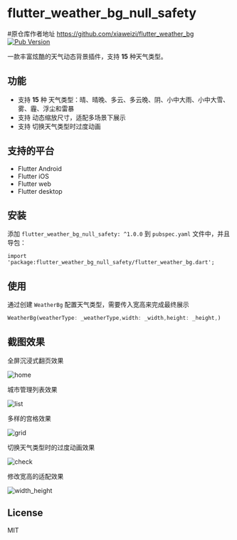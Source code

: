 # flutter_weather_bg_null_safety
#原仓库作者地址 https://github.com/xiaweizi/flutter_weather_bg
[![Pub Version](https://img.shields.io/pub/v/flutter_weather_bg?style=plastic)](https://pub.flutter-io.cn/packages/flutter_weather_bg)

一款丰富炫酷的天气动态背景插件，支持 **15** 种天气类型。


## 功能

- 支持 **15** 种 天气类型：晴、晴晚、多云、多云晚、阴、小中大雨、小中大雪、雾、霾、浮尘和雷暴
- 支持 动态缩放尺寸，适配多场景下展示
- 支持 切换天气类型时过度动画

## 支持的平台

- Flutter Android
- Flutter iOS
- Flutter web
- Flutter desktop

## 安装

添加 `flutter_weather_bg_null_safety: ^1.0.0` 到 `pubspec.yaml` 文件中，并且导包：

```dar
import 'package:flutter_weather_bg_null_safety/flutter_weather_bg.dart';
```

## 使用

通过创建 `WeatherBg` 配置天气类型，需要传入宽高来完成最终展示

```dart
WeatherBg(weatherType: _weatherType,width: _width,height: _height,)
```

## 截图效果

全屏沉浸式翻页效果

![home](https://p6-juejin.byteimg.com/tos-cn-i-k3u1fbpfcp/92cbc9dbbd19419793ffec0e9f04457b~tplv-k3u1fbpfcp-zoom-1.image)


城市管理列表效果

![list](https://p1-juejin.byteimg.com/tos-cn-i-k3u1fbpfcp/e6076f6ca3af4d3a8778313006ab9663~tplv-k3u1fbpfcp-zoom-1.image)


多样的宫格效果

![grid](https://p3-juejin.byteimg.com/tos-cn-i-k3u1fbpfcp/d2e396e151764a7e8f86e798282833b9~tplv-k3u1fbpfcp-zoom-1.image)


切换天气类型时的过度动画效果

![check](https://p9-juejin.byteimg.com/tos-cn-i-k3u1fbpfcp/5c4e75165cbb4a87b8176baa636c432d~tplv-k3u1fbpfcp-zoom-1.image)


修改宽高的适配效果

![width_height](https://p6-juejin.byteimg.com/tos-cn-i-k3u1fbpfcp/c8a4002423db4b77b0d2374f6da1c055~tplv-k3u1fbpfcp-zoom-1.image)

## License 

MIT